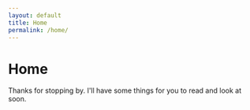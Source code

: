 ```yaml
---
layout: default
title: Home
permalink: /home/
---
```


<h1>Home</h1>

Thanks for stopping by. I'll have some things for you to read and look at soon.
